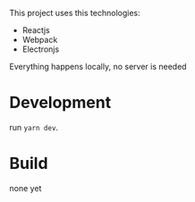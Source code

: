 This project uses this technologies:
- Reactjs
- Webpack
- Electronjs

Everything happens locally, no server is needed

# Development
run `yarn dev`.

# Build
none yet
